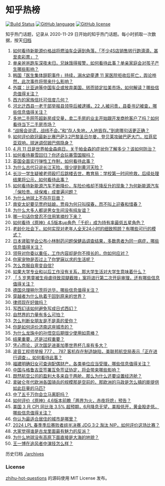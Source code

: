 # 知乎热榜
[![Build Status](https://github.com/ToWeLong/zhihu-hot-questions/workflows/CI/badge.svg)](https://github.com/ToWeLong/zhihu-hot-questions/actions)
[![GitHub language](https://img.shields.io/badge/language-golang-orange.svg)](https://golang.org/)
[![GitHub license](https://img.shields.io/github/license/ToWeLong/zhihu-hot-questions)](https://github.com/ToWeLong/zhihu-hot-questions/blob/main/LICENSE)

知乎热门话题，记录从 2020-11-29 日开始的知乎热门话题。每小时抓取一次数据，按天[归档](./archives)

<!-- BEGIN -->

1. [如何看待新能源价格战将燃油车企逼到角落，「不少4S店销售转行跑滴滴，甚至卖彩票 ​」？](https://www.zhihu.com/question/652017503)
1. [单亲爸爸跑车深夜未归，兄妹饿得报警，如何看待此事？单亲家庭会对孩子产生哪些影响？](https://www.zhihu.com/question/652467398)
1. [韩国「医生集体辞职事件」持续，溺水幼童遭 11 家医院拒收后死亡，舆论哗然，此次事件将带来什么影响？](https://www.zhihu.com/question/652458555)
1. [外媒：比亚迪等中国车企或放弃美国，转而锁定拉美市场，如何解读？哪些信息值得关注？](https://www.zhihu.com/question/652384169)
1. [西方的家族信托可信度几何？](https://www.zhihu.com/question/652167758)
1. [河北迁西县一老干部举报县领导后被逮捕，22 人被问责，县委书记被查，哪些信息值得关注？](https://www.zhihu.com/question/652414369)
1. [多地二手网签超新房成交量，卖二手房的业主开始跟开发商抢客户了吗？如何看待当下二手房市场？](https://www.zhihu.com/question/652525129)
1. [“战报会说谎，战线不会。”和“存人失地，人地皆存。”到底哪句话更正确？](https://www.zhihu.com/question/652222084)
1. [如何评价欧冠最新比赛巴萨3:2巴黎圣日尔曼，登贝莱攻破巴萨大门，拉菲尼亚双响，球迷调侃姆巴佩隐身？](https://www.zhihu.com/question/652555457)
1. [4 月 11 日是世界帕金森病日，关于帕金森的症状你了解多少？该如何防治？](https://www.zhihu.com/question/652458403)
1. [如何看待暴雪回归？你还会玩暴雪国服吗？](https://www.zhihu.com/question/652369307)
1. [英国全面实行弹性工作制，如何看待此事？](https://www.zhihu.com/question/652464392)
1. [为什么古代只说长江天险，很少提到黄河天险？](https://www.zhihu.com/question/609130033)
1. [长沙一学生疑被老师殴打后跳楼去世，教育局：学校第一时间抢救，后续处理结果将公示，如何看待此事？](https://www.zhihu.com/question/652363478)
1. [如何看待新能源汽车不断降价，车险价格却不降反升的现象？为何新能源汽车「保险贵、续保难」成普遍问题？](https://www.zhihu.com/question/652498233)
1. [为什么地球上不存在巨兽？](https://www.zhihu.com/question/651911207)
1. [南安太妃要见贾府姑娘，贾母为何只叫探春，而不叫上迎春和惜春？](https://www.zhihu.com/question/646387140)
1. [为什么大多人都说男女生间没有纯友谊？](https://www.zhihu.com/question/647824135)
1. [哪一句话你曾忍不住用笔摘抄下来？](https://www.zhihu.com/question/652527622)
1. [如何看待《原神》4.5版本up角色「千织」成为持有率最低五星角色？](https://www.zhihu.com/question/652324659)
1. [老龄化社会下，如何实现对老年人全天24小时的细致照顾？有哪些可行的模式？](https://www.zhihu.com/question/652467910)
1. [日本肾脏学会公布小林制药问题保健品调查结果，多数患者为同一病症，哪些信息值得关注？](https://www.zhihu.com/question/652491132)
1. [领导对你委以重任，工作内容却是你不擅长的，你如何应对？](https://www.zhihu.com/question/652475548)
1. [你家宠物是否过上了你梦寐以求的生活呢？](https://www.zhihu.com/question/652390418)
1. [怎么克服自卑变自信?](https://www.zhihu.com/question/651853079)
1. [如果大学专业和以后工作没有关系，那大学生活对大学生意味着什么？](https://www.zhihu.com/question/652008130)
1. [「 5 岁男童被生母虐待致双腿截肢」案将进行第二次开庭审理，还有哪些信息值得关注？](https://www.zhihu.com/question/652380788)
1. [德国总理朔尔茨将访华，哪些信息值得关注？](https://www.zhihu.com/question/651761366)
1. [穿越者为什么执着于回到原来的世界？](https://www.zhihu.com/question/620067103)
1. [律师现在好做吗？](https://www.zhihu.com/question/647729656)
1. [写西幻该如何避免写成日式西幻？](https://www.zhihu.com/question/648009194)
1. [自然界的力量有多么可怕？](https://www.zhihu.com/question/303685444)
1. [怎么判断女朋友是不是真的爱你？](https://www.zhihu.com/question/317224718)
1. [你是如何评价济南这座城市的？](https://www.zhihu.com/question/371080747)
1. [为什么龙珠中的孙悟空后期很少使用如意棒？](https://www.zhihu.com/question/51313291)
1. [结果重要，还是过程重要？](https://www.zhihu.com/question/652536420)
1. [凭心而论，这次国足进美加墨世界杯几率有多大？](https://www.zhihu.com/question/651500167)
1. [波音工程师举报 777 、 787 客机存在制造缺陷，美联邦航空局表示「正在进行调查」，如何看待此事？](https://www.zhihu.com/question/652457215)
1. [福建明确妇女可查询配偶财产，各类单位应当受理，哪些信息值得关注？](https://www.zhihu.com/question/652507587)
1. [中国与格鲁吉亚签署互免签证协定，将会带来哪些影响？](https://www.zhihu.com/question/652530004)
1. [既然航空公司的盈利大多来自于两舱，那么为什么还要设置经济舱？](https://www.zhihu.com/question/62284026)
1. [拿破仑年代欧洲各国骑兵的规模那是空前的，那欧洲的马政是怎么搞的能提供如此巨量的马匹?](https://www.zhihu.com/question/651891524)
1. [中了五千万你会立马离职吗？](https://www.zhihu.com/question/333864736)
1. [如何评价《原神》4.6版本前瞻「两界为火，赤夜将熄」预告？](https://www.zhihu.com/question/652489445)
1. [美国 3 月 CPI 同比涨 3.5% 超预期，6月降息无望，美股低开，黄金股走低，哪些信息值得关注？](https://www.zhihu.com/question/652527849)
1. [你认为最适合居住的城市是哪里？](https://www.zhihu.com/question/652420328)
1. [2024 LPL 春季季后赛败者组半决赛 JDG 3:2 淘汰 NIP，如何评价这场比赛？](https://www.zhihu.com/question/652503558)
1. [大家觉得谁是古龙里面最有魅力的反派？](https://www.zhihu.com/question/407617022)
1. [为什么地球没有高原下面直接是大海的地貌？](https://www.zhihu.com/question/651875157)
1. [王一博在追风者中演技怎么样？](https://www.zhihu.com/question/650838663)

<!-- END -->

历史归档 [./archives](./archives)


### License
[zhihu-hot-questions](https://github.com/towelong/zhihu-hot-questions) 的源码使用 MIT License 发布。